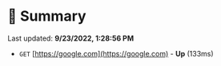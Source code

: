 # 📖 Summary
Last updated: **9/23/2022, 1:28:56 PM**

- `GET` [https://google.com](https://google.com) - **Up** (133ms)
